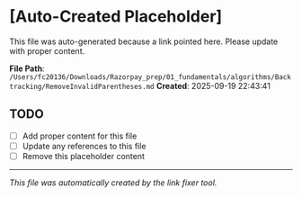 # [Auto-Created Placeholder]

This file was auto-generated because a link pointed here.
Please update with proper content.

**File Path**: `/Users/fc20136/Downloads/Razorpay_prep/01_fundamentals/algorithms/Backtracking/RemoveInvalidParentheses.md`
**Created**: 2025-09-19 22:43:41

## TODO
- [ ] Add proper content for this file
- [ ] Update any references to this file
- [ ] Remove this placeholder content

---
*This file was automatically created by the link fixer tool.*
